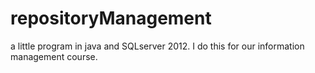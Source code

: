 # repositoryManagement
a little program in java and SQLserver 2012. I do this for our information management course.
